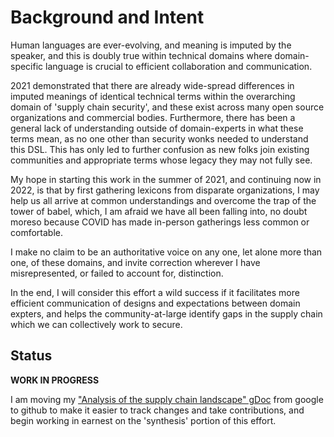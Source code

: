 Background and Intent
===

Human languages are ever-evolving, and meaning is imputed by the
speaker, and this is doubly true within technical domains where domain-specific
language is crucial to efficient collaboration and communication. 

2021 demonstrated that there are already wide-spread differences in imputed
meanings of identical technical terms within the overarching domain of 'supply
chain security', and these exist across many open source organizations and
commercial bodies. Furthermore, there has been a general lack of understanding
outside of domain-experts in what these terms mean, as no one other than
security wonks needed to understand this DSL. This has only led to further
confusion as new folks join existing communities and appropriate terms whose
legacy they may not fully see.

My hope in starting this work in the summer of 2021, and continuing now in
2022, is that by first gathering lexicons from disparate organizations, I may
help us all arrive at common understandings and overcome the trap of the tower
of babel, which, I am afraid we have all been falling into, no doubt moreso
because COVID has made in-person gatherings less common or comfortable.

I make no claim to be an authoritative voice on any one, let alone more than
one, of these domains, and invite correction wherever I have misrepresented, or
failed to account for, distinction.

In the end, I will consider this effort a wild success if it facilitates more
efficient communication of designs and expectations between domain expters,
and helps the community-at-large identify gaps in the supply chain which we
can collectively work to secure.

Status
----

**WORK IN PROGRESS**

I am moving my ["Analysis of the supply chain landscape" gDoc](https://docs.google.com/document/d/1KT5QPCgVx_8UFIKv8-0k9GYjfcL3uvHmK4COOEGq_UQ) from google to
github to make it easier to track changes and take contributions, and begin
working in earnest on the 'synthesis' portion of this effort.
